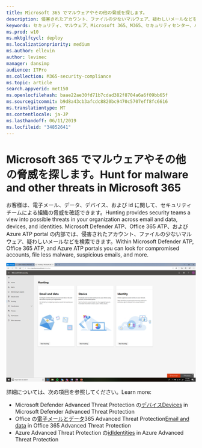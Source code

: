 ```yaml
---
title: Microsoft 365 でマルウェアやその他の脅威を探します。
description: 侵害されたアカウント、ファイルの少ないマルウェア、疑わしいメールなどを検索する方法について説明します。
keywords: セキュリティ、マルウェア、Microsoft 365、M365、セキュリティセンター、ハント、探し、Microsoft Defender ATP、Office 365 ATP、Azure ATP
ms.prod: w10
ms.mktglfcycl: deploy
ms.localizationpriority: medium
ms.author: ellevin
author: levinec
manager: dansimp
audience: ITPro
ms.collection: M365-security-compliance
ms.topic: article
search.appverid: met150
ms.openlocfilehash: baae22ae30fd71b7cdad382f8704a6a6f09bb65f
ms.sourcegitcommit: b9d8a43cb3afcdc8820bc9470c5707eff8fc6616
ms.translationtype: MT
ms.contentlocale: ja-JP
ms.lasthandoff: 06/11/2019
ms.locfileid: "34852641"
---
```

# <a name="hunt-for-malware-and-other-threats-in-microsoft-365"></a><span data-ttu-id="747f6-104">Microsoft 365 でマルウェアやその他の脅威を探します。</span><span class="sxs-lookup"><span data-stu-id="747f6-104">Hunt for malware and other threats in Microsoft 365</span></span>

<span data-ttu-id="747f6-105">お客様は、電子メール、データ、デバイス、および id に関して、セキュリティチームによる組織の脅威を確認できます。</span><span class="sxs-lookup"><span data-stu-id="747f6-105">Hunting provides security teams a view into possible threats in your organization across email and data, devices, and identities.</span></span> <span data-ttu-id="747f6-106">Microsoft Defender ATP、Office 365 ATP、および Azure ATP portal の内部では、侵害されたアカウント、ファイルの少ないマルウェア、疑わしいメールなどを検索できます。</span><span class="sxs-lookup"><span data-stu-id="747f6-106">Within Microsoft Defender ATP, Office 365 ATP, and Azure ATP portals you can look for compromised accounts, file less malware, suspicious emails, and more.</span></span>

![探しているページ](./media/security-docs/hunt.png)

<span data-ttu-id="747f6-108">詳細については、次の項目を参照してください。</span><span class="sxs-lookup"><span data-stu-id="747f6-108">Learn more:</span></span>

* <span data-ttu-id="747f6-109">Microsoft Defender Advanced Threat Protection の[デバイス](https://docs.microsoft.com/windows/security/threat-protection/microsoft-defender-atp/advanced-hunting)</span><span class="sxs-lookup"><span data-stu-id="747f6-109">[Devices](https://docs.microsoft.com/windows/security/threat-protection/microsoft-defender-atp/advanced-hunting) in Microsoft Defender Advanced Threat Protection</span></span>
* <span data-ttu-id="747f6-110">Office の[電子メールとデータ](https://docs.microsoft.com/en-us/office365/securitycompliance/office-365-atp)365 Advanced Threat Protection</span><span class="sxs-lookup"><span data-stu-id="747f6-110">[Email and data](https://docs.microsoft.com/en-us/office365/securitycompliance/office-365-atp) in Office 365 Advanced Threat Protection</span></span>
* <span data-ttu-id="747f6-111">Azure Advanced Threat Protection の[id](https://docs.microsoft.com/en-us/azure-advanced-threat-protection/investigate-a-user)</span><span class="sxs-lookup"><span data-stu-id="747f6-111">[Identities](https://docs.microsoft.com/en-us/azure-advanced-threat-protection/investigate-a-user) in Azure Advanced Threat Protection</span></span>
